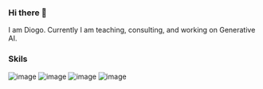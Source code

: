### Hi there 👋

I am Diogo. Currently I am teaching, consulting, and working on Generative AI.
<!--
**drs2022ds/drs2022ds** is a ✨ _special_ ✨ repository because its `README.md` (this file) appears on your GitHub profile.

Here are some ideas to get you started:

- 🔭 I’m currently working on ...
- 🌱 I’m currently learning ...
- 👯 I’m looking to collaborate on ...
- 🤔 I’m looking for help with ...
- 💬 Ask me about ...
- 📫 How to reach me: ...
- ⚡ Fun fact: ...
--> 
### Skils
![image](https://github.com/drs2022ds/drs2022ds/assets/134406560/3abfe157-c1ba-4ebd-a7a6-1361a61b87a5)
![image](https://github.com/drs2022ds/drs2022ds/assets/134406560/b4f8964d-3cd2-408a-a2a2-25218b244a92)
![image](https://github.com/drs2022ds/drs2022ds/assets/134406560/2e4d8c1d-aa0a-4515-8992-3e7c5075771a)
![image](https://github.com/drs2022ds/drs2022ds/assets/134406560/f5a1a6fb-532c-49bd-8413-fd9433fee696)






